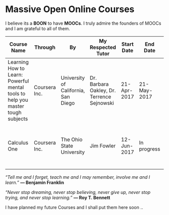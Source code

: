 # Massive Open Online Courses

I believe its a **BOON** to have **MOOCs**. I truly admire the founders of MOOCs and I am grateful to all of them.  

Course Name | Through | By | My Respected Tutor | Start Date | End Date | Comments | Additional Comments
------------ | ------------ | ------------ | ------------ | ------------ | ------------ | ------------ | ------------
Learning How to Learn: Powerful mental tools to help you master tough subjects | Coursera Inc. | University of California, San Diego | Dr. Barbara Oakley, Dr. Terrence Sejnowski | 21-Apr-2017 | 21-May-2017 | For me, it was an Eye opener | 
Calculus One | Coursera Inc. | The Ohio State University | Jim Fowler | 12-Jun-2017 | In progress | | Jim Sir brings in so much of energy and enthusiasm to the classes. 


*“Tell me and I forget, teach me and I may remember, involve me and I learn.”*
**― Benjamin Franklin**

*“Never stop dreaming,
never stop believing,
never give up,
never stop trying, and
never stop learning.”*
**― Roy T. Bennett** 

I have planned my future Courses and I shall put them here soon .. 


